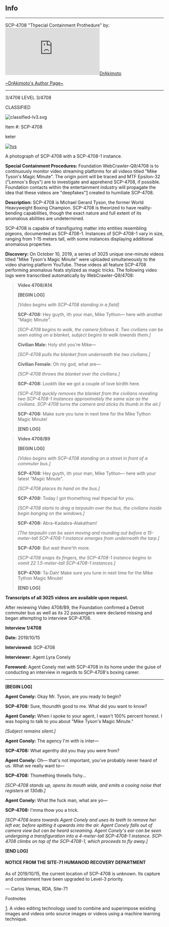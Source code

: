 Info
----

* * *

SCP-4708 "Thpecial Containment Prothedure" by: [![DrAkimoto](http://www.wikidot.com/avatar.php?userid=5255688&amp;size=small&amp;timestamp=1600034114)](http://www.wikidot.com/user:info/drakimoto)[DrAkimoto](http://www.wikidot.com/user:info/drakimoto)  
  
[~DrAkimoto's Author Page~](http://www.scp-wiki.net/drakimoto-s-author-page)

* * *

3/4708 LEVEL 3/4708

CLASSIFIED

![classified-lv3.svg](http://www.scp-wiki.net/local--files/component:classified-bar-woed-source/classified-lv3.svg)

Item #: SCP-4708

keter

[![tys](http://scp-wiki.wdfiles.com/local--resized-images/scp-4708/tys/medium.jpg)](http://scp-wiki.wdfiles.com/local--files/scp-4708/tys)

A photograph of SCP-4708 with a SCP-4708-1 instance.

**Special Containment Procedures:** Foundation WebCrawler-Q9/4708 is to continuously monitor video streaming platforms for all videos titled "Mike Tyson's Magic Minute". The origin point will be traced and MTF Epsilon-32 ("Lennox's Boys") are to investigate and apprehend SCP-4708, if possible. Foundation contacts within the entertainment industry will propagate the idea that these videos are "deepfakes"[1](javascript:;) created to humiliate SCP-4708.

**Description:** SCP-4708 is Michael Gerard Tyson, the former World Heavyweight Boxing Champion. SCP-4708 is theorized to have reality-bending capabilities, though the exact nature and full extent of its anomalous abilities are undetermined.

SCP-4708 is capable of transfiguring matter into entities resembling pigeons, documented as SCP-4708-1. Instances of SCP-4708-1 vary in size, ranging from 1-15 meters tall, with some instances displaying additional anomalous properties.

**Discovery:** On October 10, 2019, a series of 3025 unique one-minute videos titled "Mike Tyson's Magic Minute" were uploaded simultaneously to the video sharing platform YouTube. These videos all feature SCP-4708 performing anomalous feats stylized as magic tricks. The following video logs were transcribed automatically by WebCrawler-Q9/4708:

> **Video 4708/A14**
> 
> **\[BEGIN LOG\]**
> 
> _\[Video begins with SCP-4708 standing in a field\]_
> 
> **SCP-4708:** Hey guyth, ith your man, Mike Tython— here with another "Magic Minute".
> 
> _\[SCP-4708 begins to walk, the camera follows it. Two civilians can be seen eating on a blanket, subject begins to walk towards them.\]_
> 
> **Civilian Male:** Holy shit you're Mike—
> 
> _\[SCP-4708 pulls the blanket from underneath the two civilians.\]_
> 
> **Civilian Female:** Oh my god, what are—
> 
> _\[SCP-4708 throws the blanket over the civilians.\]_
> 
> **SCP-4708:** Lookth like we got a couple of love birdth here.
> 
> _\[SCP-4708 quickly removes the blanket from the civilians revealing two SCP-4708-1 instances approximately the same size as the civilians. SCP-4708 turns the camera and sticks its thumb in the air.\]_
> 
> **SCP-4708:** Make sure you tune in next time for the Mike Tython Magic Minute!
> 
> **\[END LOG\]**

> **Video 4708/B9**
> 
> **\[BEGIN LOG\]**
> 
> _\[Video begins with SCP-4708 standing on a street in front of a commuter bus.\]_
> 
> **SCP-4708:** Hey guyth, ith your man, Mike Tython— here with your latest "Magic Minute".
> 
> _\[SCP-4708 places its hand on the bus.\]_
> 
> **SCP-4708:** Today I got thomething real thpecial for you.
> 
> _\[SCP-4708 starts to drag a tarpaulin over the bus, the civilians inside begin banging on the windows.\]_
> 
> **SCP-4708:** Abra-Kadabra-Alakatham!
> 
> _\[The tarpaulin can be seen moving and rounding out before a 15-meter-tall SCP-4708-1 instance emerges from underneath the tarp.\]_
> 
> **SCP-4708:** But wait there'th more.
> 
> _\[SCP-4708 snaps its fingers, the SCP-4708-1 instance begins to vomit 22 1.5-meter-tall SCP-4708-1 instances.\]_
> 
> **SCP-4708:** Ta-Dah! Make sure you tune in next time for the Mike Tython Magic Minute!
> 
> **\[END LOG\]**

**Transcripts of all 3025 videos are available upon request.**  
  
After reviewing Video 4708/B9, the Foundation confirmed a Detroit commuter bus as well as its 22 passengers were declared missing and began attempting to interview SCP-4708.

**Interview 1/4708**

**Date:** 2019/10/15

**Interviewed:** SCP-4708

**Interviewer:** Agent Lyra Conely

**Foreword:** Agent Conely met with SCP-4708 in its home under the guise of conducting an interview in regards to SCP-4708's boxing career.

* * *

**\[BEGIN LOG\]**

**Agent Conely:** Okay Mr. Tyson, are you ready to begin?

**SCP-4708:** Sure, thoundth good to me. What did you want to know?

**Agent Conely:** When I spoke to your agent, I wasn't 100% percent honest. I was hoping to talk to you about "Mike Tyson's Magic Minute."

_\[Subject remains silent.\]_

**Agent Conely:** The agency I'm with is inter—

**SCP-4708:** What agenthy did you thay you were from?

**Agent Conely:** Oh— that's not important, you've probably never heard of us. What we really want to—

**SCP-4708:** Thomething thmells fishy…

_\[SCP-4708 stands up, opens its mouth wide, and emits a cooing noise that registers at 130db.\]_

**Agent Conely:** What the fuck man, what are yo—

**SCP-4708:** I'mma thow you a trick.

_\[SCP-4708 leans towards Agent Conely and uses its teeth to remove her left ear, before spitting it upwards into the air. Agent Conely falls out of camera view but can be heard screaming. Agent Conely's ear can be seen undergoing a transfiguration into a 4-meter-tall SCP-4708-1 instance. SCP-4708 climbs on top of the SCP-4708-1, which proceeds to fly away.\]_

**\[END LOG\]**

  

#### NOTICE FROM THE SITE-71 HUMANOID RECOVERY DEPARTMENT

As of 2019/10/15, the current location of SCP-4708 is unknown. Its capture and containment have been upgraded to Level-3 priority.

— Carlos Vemas, RDA, Site-71

Footnotes

[1](javascript:;). A video editing technology used to combine and superimpose existing images and videos onto source images or videos using a machine learning technique.